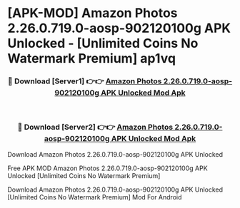 # [APK-MOD] Amazon Photos 2.26.0.719.0-aosp-902120100g APK Unlocked - [Unlimited Coins No Watermark Premium] ap1vq



<div align="center">
<h3>🔴 Download [Server1] 👉👉 <a href="https://momento.my/?title=Amazon_Photos_2.26.0.719.0-aosp-902120100g_APK_Unlocked">Amazon Photos 2.26.0.719.0-aosp-902120100g APK Unlocked Mod Apk</a></h3><br>

<h3>🔴 Download [Server2] 👉👉 <a href="https://momento.my/?title=Amazon_Photos_2.26.0.719.0-aosp-902120100g_APK_Unlocked">Amazon Photos 2.26.0.719.0-aosp-902120100g APK Unlocked Mod Apk</a></h3>
</div>



Download Amazon Photos 2.26.0.719.0-aosp-902120100g APK Unlocked 

Free APK MOD Amazon Photos 2.26.0.719.0-aosp-902120100g APK Unlocked [Unlimited Coins No Watermark Premium]

Download Amazon Photos 2.26.0.719.0-aosp-902120100g APK Unlocked [Unlimited Coins No Watermark Premium] Mod For Android
